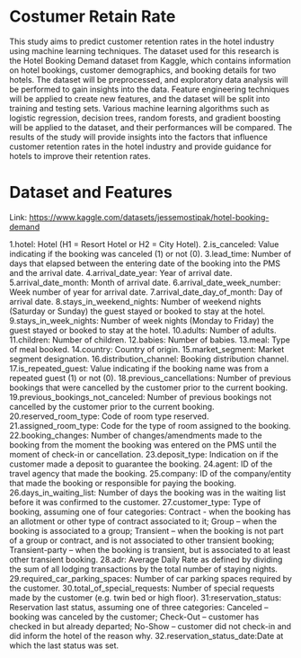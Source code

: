 # Costumer Retain Rate
This study aims to predict customer retention rates in the hotel industry using machine learning techniques. The dataset used for this research is the Hotel Booking Demand dataset from Kaggle, which contains information on hotel bookings, customer demographics, and booking details for two hotels. The dataset will be preprocessed, and exploratory data analysis will be performed to gain insights into the data. Feature engineering techniques will be applied to create new features, and the dataset will be split into training and testing sets. Various machine learning algorithms such as logistic regression, decision trees, random forests, and gradient boosting will be applied to the dataset, and their performances will be compared. The results of the study will provide insights into the factors that influence customer retention rates in the hotel industry and provide guidance for hotels to improve their retention rates.
 
# Dataset and Features

Link: https://www.kaggle.com/datasets/jessemostipak/hotel-booking-demand

1.hotel: Hotel (H1 = Resort Hotel or H2 = City Hotel).
2.is_canceled: Value indicating if the booking was canceled (1) or not (0).
3.lead_time: Number of days that elapsed between the entering date of the booking into the PMS and the arrival date.
4.arrival_date_year: Year of arrival date.
5.arrival_date_month: Month of arrival date.
6.arrival_date_week_number: Week number of year for arrival date.
7.arrival_date_day_of_month: Day of arrival date.
8.stays_in_weekend_nights: Number of weekend nights (Saturday or Sunday) the guest stayed or booked to stay at the hotel.
9.stays_in_week_nights: Number of week nights (Monday to Friday) the guest stayed or booked to stay at the hotel.
10.adults: Number of adults.
11.children: Number of children.
12.babies: Number of babies.
13.meal: Type of meal booked. 
14.country: Country of origin.
15.market_segment: Market segment designation.
16.distribution_channel: Booking distribution channel.
17.is_repeated_guest: Value indicating if the booking name was from a repeated guest (1) or not (0).
18.previous_cancellations: Number of previous bookings that were cancelled by the customer prior to the current booking.
19.previous_bookings_not_canceled: Number of previous bookings not cancelled by the customer prior to the current booking.
20.reserved_room_type: Code of room type reserved.
21.assigned_room_type: Code for the type of room assigned to the booking.
22.booking_changes: Number of changes/amendments made to the booking from the moment the booking was entered on the PMS until the moment of check-in or cancellation.
23.deposit_type: Indication on if the customer made a deposit to guarantee the booking. 
24.agent: ID of the travel agency that made the booking.
25.company: ID of the company/entity that made the booking or responsible for paying the booking.
26.days_in_waiting_list: Number of days the booking was in the waiting list before it was confirmed to the customer.
27.customer_type: Type of booking, assuming one of four categories: Contract - when the booking has an allotment or other type of contract associated to it; Group – when the booking is associated to a group; Transient – when the booking is not part of a group or contract, and is not associated to other transient booking; Transient-party – when the booking is transient, but is associated to at least other transient booking.
28.adr: Average Daily Rate as defined by dividing the sum of all lodging transactions by the total number of staying nights.
29.required_car_parking_spaces: Number of car parking spaces required by the customer.
30.total_of_special_requests: Number of special requests made by the customer (e.g. twin bed or high floor).
31:reservation_status: Reservation last status, assuming one of three categories: Canceled – booking was canceled by the customer; Check-Out – customer has checked in but already departed; No-Show – customer did not check-in and did inform the hotel of the reason why.
32.reservation_status_date:Date at which the last status was set. 











